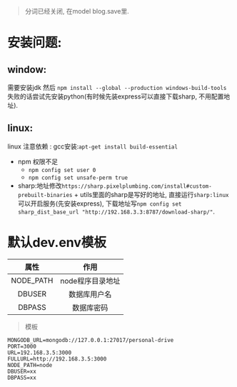 > 分词已经关闭, 在model blog.save里.

# 安装问题:
## window:
 需要安装jdk 然后 `npm install --global --production windows-build-tools` 失败的话尝试先安装python(有时候先装express可以直接下载sharp, 不用配置地址).
## linux:
linux 注意依赖 : gcc安装:`apt-get install build-essential`
  + npm 权限不足
    + `npm config set user 0`
    + `npm config set unsafe-perm true`
  + sharp:地址修改`https://sharp.pixelplumbing.com/install#custom-prebuilt-binaries`
        + utils里面的sharp是写好的地址, 直接运行`sharp:linux`可以开启服务(先安装express), 下载地址写` npm config set sharp_dist_base_url "http://192.168.3.3:8787/download-sharp/" `.

# 默认dev.env模板

|   属性    |       作用       |
| :-------: | :--------------: |
| NODE_PATH | node程序目录地址 |
|  DBUSER   |   数据库用户名   |
|  DBPASS   |    数据库密码    |

>  模板

```
MONGODB_URL=mongodb://127.0.0.1:27017/personal-drive
PORT=3000
URL=192.168.3.5:3000
FULLURL=http://192.168.3.5:3000
NODE_PATH=node
DBUSER=xx
DBPASS=xx
```